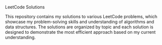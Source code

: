 LeetCode Solutions

This repository contains my solutions to various LeetCode problems, which showcase my problem-solving skills and understanding of algorithms and data structures. The solutions are organized by topic and each solution is designed to demonstrate the most efficient approach based on my current understanding.
